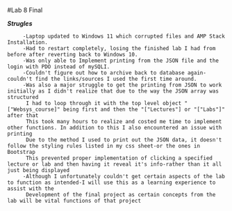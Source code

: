 #Lab 8 Final

***Strugles***

         -Laptop updated to Windows 11 which corrupted files and AMP Stack Installation.
         -Had to restart completely, losing the finished lab I had from before after reverting back to Windows 10.
         -Was only able to Implement printing from the JSON file and the login with PDO instead of mySQLI.
         -Couldn't figure out how to archive back to database again-couldn't find the links/sources I used the first time around.
         -Was also a major struggle to get the printing from JSON to work initially as I didn't realize that due to the way the JSON array was structured
          I had to loop through it with the top level object "["Websys_course]" being first and then the "["Lectures"] or "["Labs"]" after that
          This took many hours to realize and costed me time to implement other functions. In addition to this I also encountered an issue with printing
          Due to the method I used to print out the JSON data, it doesn't follow the styling rules listed in my css sheet-or the ones in Bootstrap
          This prevented proper implementation of clicking a specified lecture or lab and then having it reveal it's info-rather than it all just being displayed
         -Although I unfortunately couldn't get certain aspects of the lab to function as intended-I will use this as a learning experience to assist with the
          Development of the final project as certain concepts from the lab will be vital functions of that project
          
